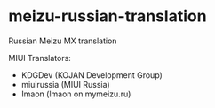 meizu-russian-translation
============

Russian Meizu MX translation

MIUI Translators:
 - KDGDev (KOJAN Development Group)
 - miuirussia (MIUI Russia)
 - Imaon (lmaon on mymeizu.ru)
